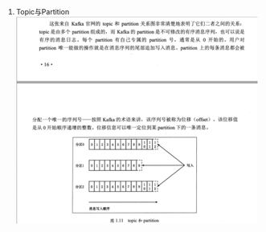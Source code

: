1. Topic与Partition
![avatar](https://github.com/sanwancoder/tech_study/blob/master/images/Kafka_topic_partition.PNG?raw=true)